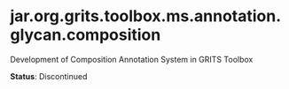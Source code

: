 # jar.org.grits.toolbox.ms.annotation.glycan.composition

Development of Composition Annotation System in GRITS Toolbox

**Status**: Discontinued
